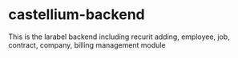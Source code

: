 # castellium-backend
This is the larabel backend including recurit adding, employee, job, contract, company, billing management module
